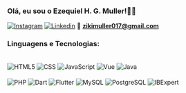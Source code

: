 ### Olá, eu sou o Ezequiel H. G. Muller!👋🏼

[![Instagram](https://img.shields.io/badge/Instagram-E4405F?style=for-the-badge&logo=instagram&logoColor=white)](https://www.instagram.com/ezequielmuller__/)
[![Linkedin](https://img.shields.io/badge/LinkedIn-0077B5?style=for-the-badge&logo=linkedin&logoColor=white)](https://www.linkedin.com/in/ezequielhgmuller/)
📧 **zikimuller017@gmail.com**  

### Linguagens e Tecnologias:
<div style="display: inline_block"></br>
    <img align="center" alt="HTML5" src="https://img.shields.io/badge/HTML5-E34F26?style=for-the-badge&logo=html5&logoColor=white">
    <img align="center" alt="CSS" src="https://img.shields.io/badge/CSS-239120?&style=for-the-badge&logo=css3&logoColor=white">
    <img align="center" alt="JavaScript" src="https://img.shields.io/badge/JavaScript-323330?style=for-the-badge&logo=javascript&logoColor=F7DF1E">
    <img align="center" alt="Vue" src="https://img.shields.io/badge/Vue-4FC08D?style=for-the-badge&logo=Vue.js&logoColor=white">
    <img align="center" alt="Java" src="https://img.shields.io/badge/Java-ED8B00?style=for-the-badge&logo=openjdk&logoColor=white"></br></br>
    <img align="center" alt="PHP" src="https://img.shields.io/badge/PHP-777BB4?style=for-the-badge&logo=php&logoColor=white">
    <img align="center" alt="Dart" src="https://img.shields.io/badge/Dart-0175C2?style=for-the-badge&logo=dart&logoColor=white">
    <img align="center" alt="Flutter" src="https://img.shields.io/badge/Flutter-02569B?style=for-the-badge&logo=flutter&logoColor=white">
    <img align="center" alt="MySQL" src="https://img.shields.io/badge/MySQL-00000F?style=for-the-badge&logo=mysql&logoColor=white">
    <img align="center" alt="PostgreSQL" src="https://img.shields.io/badge/PostgreSQL-336791?style=for-the-badge&logo=postgresql&logoColor=white">
    <img align="center" alt="IBExpert" src="https://img.shields.io/badge/IBExpert-005A8B?style=for-the-badge&logo=firebird&logoColor=white">
</div></br>
